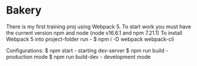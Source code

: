 # Bakery
There is my first training proj using Webpack 5. 
To start work you must have the current version npm and node (node v16.6.1 and npm 7.21.1)
To install Webpack 5 into project-folder run - $ npm i -D webpack webpack-cli

Configurations:
 $ npm start - starting dev-server
 $ npm run build - production mode
 $ npm run build-dev - development mode

